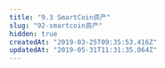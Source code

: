 ```yaml
---
title: "9.3 SmartCoin资产"
slug: "92-smartcoin资产"
hidden: true
createdAt: "2019-03-25T09:35:53.416Z"
updatedAt: "2019-05-31T11:31:35.064Z"
---
```

